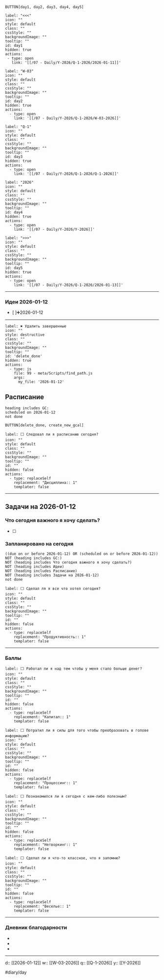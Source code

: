  `BUTTON[day1, day2, day3, day4, day5]`
 ```meta-bind-button
label: "<<<"
icon: ""
style: default
class: ""
cssStyle: ""
backgroundImage: ""
tooltip: ""
id: day1
hidden: true
actions:
  - type: open
    link: '[[/07 - Daily/Y-2026/Q-1-2026/2026-01-11]]'
```
```meta-bind-button
label: "W-03"
icon: ""
style: default
class: ""
cssStyle: ""
backgroundImage: ""
tooltip: ""
id: day2
hidden: true
actions:
  - type: open
    link: '[[/07 - Daily/Y-2026/Q-1-2026/W-03-2026]]'
```
```meta-bind-button
label: "Q-1"
icon: ""
style: default
class: ""
cssStyle: ""
backgroundImage: ""
tooltip: ""
id: day3
hidden: true
actions:
  - type: open
    link: '[[/07 - Daily/Y-2026/Q-1-2026/Q-1-2026]]'
```
```meta-bind-button
label: "2026"
icon: ""
style: default
class: ""
cssStyle: ""
backgroundImage: ""
tooltip: ""
id: day4
hidden: true
actions:
  - type: open
    link: '[[/07 - Daily/Y-2026/Y-2026]]'
```
```meta-bind-button
label: ">>>"
icon: ""
style: default
class: ""
cssStyle: ""
backgroundImage: ""
tooltip: ""
id: day5
hidden: true
actions:
  - type: open
    link: '[[/07 - Daily/Y-2026/Q-1-2026/2026-01-13]]'
```
---
### Идеи 2026-01-12
- [ ]➕2026-01-12
---
```meta-bind-button
label: ✖️ Удалить завершенные
icon: ""
style: destructive
class: ""
cssStyle: ""
backgroundImage: ""
tooltip: ""
id: 'delete_done'
hidden: true
actions:
  - type: js
    file: 99 - meta/Scripts/find_path.js
    args: 
      my_file: '2026-01-12'

```
## Расписание
```tasks
heading includes GC:
scheduled on 2026-01-12
not done
```
  `BUTTON[delete_done, create_new_gcal]`
  
```meta-bind-button
label: ⬜️ Следовал ли я расписанию сегодня?
icon: ""
style: default
class: ""
cssStyle: ""
backgroundImage: ""
tooltip: ""
id: ""
hidden: false
actions:
  - type: replaceSelf
    replacement: "Дисциплина:: 1"
    templater: false

```

---
## Задачи на 2026-01-12
### Что сегодня важного я хочу сделать? 
- [ ]
### Запланировано на сегодня
```tasks
((due on or before 2026-01-12) OR (scheduled on or before 2026-01-12))
NOT (heading includes GC:)
NOT (heading includes Что сегодня важного я хочу сделать?)
NOT (heading includes Идеи)
NOT (heading includes Расписание)
NOT (heading includes Задачи на 2026-01-12)
not done
```

```meta-bind-button
label: ⬜️ Сделал ля я все что хотел сегодня?
icon: ""
style: default
class: ""
cssStyle: ""
backgroundImage: ""
tooltip: ""
id: ""
hidden: false
actions:
  - type: replaceSelf
    replacement: "Продуктивность:: 1"
    templater: false

```

---
### Баллы

```meta-bind-button
label: ⬜️ Работал ли я над тем чтобы у меня стало больше денег?
icon: ""
style: default
class: ""
cssStyle: ""
backgroundImage: ""
tooltip: ""
id: ""
hidden: false
actions:
  - type: replaceSelf
    replacement: "Капитал:: 1"
    templater: false

```

```meta-bind-button
label: ⬜️ Потратил ли я силы для того чтобы преобразовать в голове информацию?
icon: ""
style: default
class: ""
cssStyle: ""
backgroundImage: ""
tooltip: ""
id: ""
hidden: false
actions:
  - type: replaceSelf
    replacement: "Процессинг:: 1"
    templater: false

```

```meta-bind-button
label: ⬜️ Познакомился ли я сегодня с кем-либо полезным?
icon: ""
style: default
class: ""
cssStyle: ""
backgroundImage: ""
tooltip: ""
id: ""
hidden: false
actions:
  - type: replaceSelf
    replacement: "Нетворкинг:: 1"
    templater: false

```
	
```meta-bind-button
label: ⬜️ Сделал ли я что-то классное, что я запомню?
icon: ""
style: default
class: ""
cssStyle: ""
backgroundImage: ""
tooltip: ""
id: ""
hidden: false
actions:
  - type: replaceSelf
    replacement: "Веселье:: 1"
    templater: false

```

---
### Дневник благодарности
- 
- 
- 
---
d:: [[2026-01-12]]
w:: [[W-03-2026]]
q:: [[Q-1-2026]]
y:: [[Y-2026]]

#diary/day

